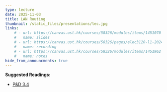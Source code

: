 ```yaml
---
type: lecture
date: 2025-11-03
title: LAN Routing
thumbnail: /static_files/presentations/lec.jpg
links: 
    # - url: https://canvas.ust.hk/courses/58326/modules/items/1451070
    #   name: slides
    # - url: https://canvas.ust.hk/courses/58326/pages/elec3120-l1-2024-10-31-15-00
    #   name: recording
    # - url: https://canvas.ust.hk/courses/58326/modules/items/1451962
    #   name: notes
hide_from_announcments: true
---
```

**Suggested Readings:**
- [P&D 3.4](https://book.systemsapproach.org/internetworking/routing.html)